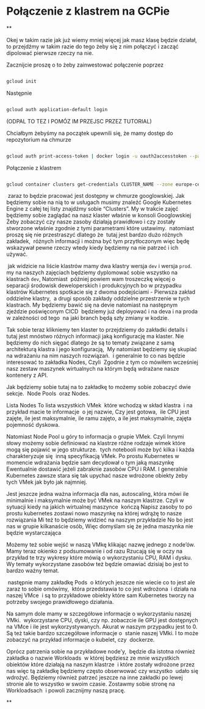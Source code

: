 # Połączenie z klastrem na GCPie

**  

Okej w takim razie jak już wiemy mniej więcej jak masz klasę będzie działał,  to przejdźmy w takim razie do tego żeby się z nim połączyć i zacząć dipolować pierwsze rzeczy na nie. 

  

Zacznijcie proszę o to żeby zainwestować połączenie poprzez

  

```bash

gcloud init

```

  

Następnie

  

```bash

gcloud auth application-default login

```

  

(ODPAL TO TEZ I POMÓZ IM PRZEJSC PRZEZ TUTORIAL)

  

Chciałbym żebyśmy na początek upewnili się, że mamy dostęp do repozytorium na chmurze

  

```bash

gcloud auth print-access-token | docker login -u oauth2accesstoken --password-stdin europe-central2-docker.pkg.dev

```

  

Połączenie z klastrem

  

```bash

gcloud container clusters get-credentials CLUSTER_NAME --zone europe-central2-a --project GCP_PROJECT

```

  

 zaraz to będzie pracować jest dostępny w chmurze googlowskiej. Jak będziemy sobie na nią to w usługach musimy znaleźć Google Kubernetes Engine z całej tej listy znajdźmy sobie “Clusters”. My w trakcie zajęć będziemy sobie zaglądać na nasz klaster właśnie w konsoli Googlowskiej Żeby zobaczyć czy nasze zasoby działają prawidłowo i czy zostały stworzone właśnie zgodnie z tymi parametrami które ustawimy.  natomiast proszę się nie przestraszyć dlatego że  tutaj jest bardzo dużo różnych zakładek,  różnych informacji i można być tym przytłoczonym więc będę wskazywał pewne rzeczy wtedy kiedy będziemy na nie patrzeć i ich używać.

  

 jak widzicie na liście klastrów mamy dwa klastry wersja `dev` i wersja `prod`.  my na naszych zajęciach będziemy dyplomować sobie wszystko na klastrach `dev`, Natomiast  później powiem wam troszeczkę więcej o separacji środowisk deweloperskich i produkcyjnych bo w przypadku klastrów Kubernetes spotkacie się z dwoma podejściami - Pierwsza zakład oddzielne klastry,  a drugi sposób zakłady oddzielne przestrzenie w tych klastrach. My będziemy bawić się na devie natomiast na następnym zjeździe poświęconym CICD  będziemy już deployować i na deva i na proda w zależności od tego  na jaki branch będą szły zmiany w kodzie.

Tak sobie teraz klikniemy ten klaster to przejdziemy do zakładki details i tutaj jest mnóstwo różnych informacji jaką konfigurację ma klaster. Nie będziemy do nich sięgać dlatego że są to tematy związane z samą architekturą klastra i jego konfiguracją,  My natomiast będziemy się skupiać na wdrażaniu na nim naszych rozwiązań.  i generalnie to co nas będzie interesować to zakładka Nodes, Czyli  Zgodnie z tym co mówiłem wcześniej nasz zestaw maszynek wirtualnych na którym będą wdrażane nasze kontenery z API.

  

Jak będziemy sobie tutaj na to zakładkę to możemy sobie zobaczyć dwie sekcje.  Node Pools  oraz Nodes. 

  

Lista Nodes To lista wszystkich VMek  które wchodzą w skład klastra  i na przykład macie te informacje  o jej nazwie, Czy jest gotowa,  ile CPU jest zajęte, ile jest maksymalnie, ile ramu zajęto, a ile jest maksymalnie, zajęta pojemność dyskowa. 

  

Natomiast Node Pool u góry to informacja o grupie VMek. Czyli Innymi słowy możemy sobie definiować na klastrze różne rodzaje wimek które mogą się pojawić w jego strukturze.  tych notebooli może być kilka i każda charakteryzuje się  inną specyfikacją VMek. Po prostu Kubernetes w momencie wdrażania będzie sam decydował o tym jaką maszynkę Ewentualnie dostawić jeżeli zabraknie zasobów CPU i RAM. I generalnie Kubernetes zawsze stara się tak upychać nasze wdrożone obiekty żeby tych VMek jak było jak najmniej. 

Jest jeszcze jedna ważna informacja dla nas, autoscaling, która mówi ile minimalnie i maksymalnie może być VMek na naszym klastrze. Czyli w sytuacji kiedy na jakich wirtualnej maszynce  kończą Napisz zasoby to po prostu kubernetes zostawi nowo maszynkę na której wdrążę to nasze rozwiązania Mi też to będziemy widzieć na naszym przykładzie No bo jest nas w grupie kilkanaście osób, Więc domyślam się że jedna maszynka nie będzie wystarczająca 

  

Możemy też sobie wejść w naszą VMkę klikając nazwę jednego z node’ów. Mamy teraz okienko z podsumowanie i od razu Rzucają się w oczy na przykład te trzy wykresy które mówią o wykorzystaniu CPU, RAM i dysku. Wy tematy wykorzystane zasobów też będzie omawiać dzisiaj bo jest to bardzo ważny temat. 

  

 następnie mamy zakładkę Pods  o których jeszcze nie wiecie co to jest ale zaraz to sobie omówimy,  która przedstawia to co jest wdrożona  i działa na naszej VMce  i są to przykładowe obiekty które sam Kubernetes tworzy na potrzeby swojego prawidłowego działania. 

  

Na samym dole mamy w szczegółowe informacje o wykorzystaniu naszej VMki.  wykorzystane CPU, dyski, czy np. zobaczcie ile GPU jest dostępnych na VMce i ile jest wykorzystywanych. Akurat w naszym przypadku jest to 0. Są też takie bardzo szczegółowe informacje o  stanie naszej VMki. I to może zobaczyć na przykład informacje o kubelet, czy  dockerze. 

  

Oprócz patrzenia sobie na przykładowe node’y,  będzie dla istotna również zakładka o nazwie Workloads  w której będziesz ze mnie wszystkich obiektów które działają na naszym klastrze  i które zostały wdrożone przez nas więc tą zakładkę będziemy często obserwować czy wszystko  udało się wdrożyć. Będziemy również patrzeć jeszcze na inne zakładki po lewej stronie ale to wszystko w swoim czasie. Zostawmy sobie stronę na Workloadsach  i powoli zacznijmy naszą pracę.

  

**

